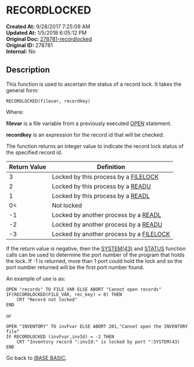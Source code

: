 # RECORDLOCKED

**Created At:** 9/28/2017 7:25:09 AM  
**Updated At:** 1/5/2018 6:05:12 PM  
**Original Doc:** [278781-recordlocked](https://docs.jbase.com/36868-jbase-basic/278781-recordlocked)  
**Original ID:** 278781  
**Internal:** No  

## Description

This function is used to ascertain the status of a record lock. It takes the general form:

```
RECORDLOCKED(filevar, recordkey)
```

Where:

**filevar** is a file variable from a previously executed [OPEN](./../open) statement.

**recordkey** is an expression for the record id that will be checked.

The function returns an integer value to indicate the record lock status of the specified record id.

| Return Value | Definition |
| --- | --- |
| 3 | Locked by this process by a [FILELOCK](./../filelock) |
| 2 | Locked by this process by a [READU](./../readu)|
| 1 | Locked by this process by a [READL](./../readl) |
| 0<| Not locked |
| -1 | Locked by another process by a [READL](./../readl) |
| -2 | Locked by another process by a [READU](./../readu)|
| -3 | Locked by another process by a [FILELOCK](./../filelock) |

If the return value is negative, then the [SYSTEM(43)](./../system-functions) and [STATUS](./../status-function) function calls can be used to determine the port number of the program that holds the lock. If -1 is returned, more than 1 port could hold the lock and so the port number returned will be the first port number found.

An example of use is as:

```
OPEN "records" TO FILE_VAR ELSE ABORT "Cannot open records"
IF(RECORDLOCKED(FILE_VAR, rec_key) = 0) THEN
    CRT "Record not locked"
END
```

or

```
OPEN "INVENTORY" TO invFvar ELSE ABORT 201,"Cannot open the INVENTORY file"
IF RECORDLOCKED (invFvar,invId) = -2 THEN
    CRT "Inventory record ":invId:" is locked by port ":SYSTEM(43)
END
```

Go back to [jBASE BASIC](./../jbase-basic-programmers-reference-guide).
